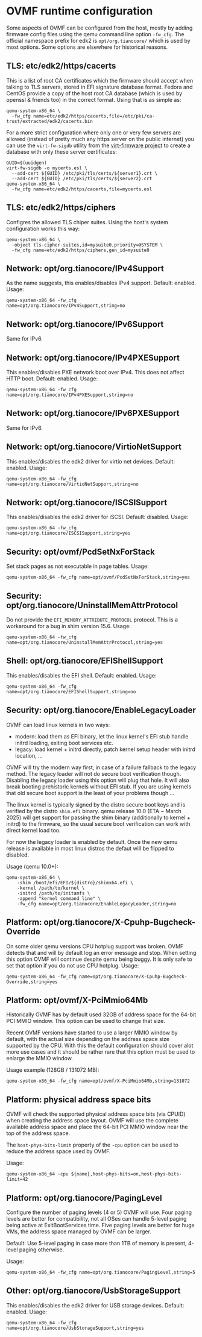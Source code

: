 # OVMF runtime configuration

Some aspects of OVMF can be configured from the host, mostly by adding
firmware config files using the qemu command line option `-fw_cfg`.
The official namespace prefix for edk2 is `opt/org.tianocore/` which
is used by most options.  Some options are elsewhere for historical
reasons.


## TLS: etc/edk2/https/cacerts

This is a list of root CA certificates which the firmware should
accept when talking to TLS servers, stored in EFI signature database
format.  Fedora and CentOS provide a copy of the host root CA database
(which is used by openssl & friends too) in the correct format.  Using
that is as simple as:

```
qemu-system-x86_64 \
  -fw_cfg name=etc/edk2/https/cacerts,file=/etc/pki/ca-trust/extracted/edk2/cacerts.bin
```

For a more strict configuration where only one or very few servers are
allowed (instead of pretty much any https server on the public
internet) you can use the `virt-fw-sigdb` utility from the
[virt-firmware project](https://gitlab.com/kraxel/virt-firmware) to
create a database with only these server certificates:

```
GUID=$(uuidgen)
virt-fw-sigdb -o mycerts.esl \
  --add-cert ${GUID} /etc/pki/tls/certs/${server1}.crt \
  --add-cert ${GUID} /etc/pki/tls/certs/${server2}.crt
qemu-system-x86_64 \
  -fw_cfg name=etc/edk2/https/cacerts,file=mycerts.esl
```


## TLS: etc/edk2/https/ciphers

Configres the allowed TLS chiper suites.  Using the host's system
configuration works this way:

```
qemu-system-x86_64 \
  -object tls-cipher-suites,id=mysuite0,priority=@SYSTEM \
  -fw_cfg name=etc/edk2/https/ciphers,gen_id=mysuite0
```


## Network: opt/org.tianocore/IPv4Support

As the name suggests, this enables/disables IPv4 support.  Default:
enabled.  Usage:

```
qemu-system-x86_64 -fw_cfg name=opt/org.tianocore/IPv4Support,string=no
```

## Network: opt/org.tianocore/IPv6Support

Same for IPv6.


## Network: opt/org.tianocore/IPv4PXESupport

This enables/disables PXE network boot over IPv4.  This does not
affect HTTP boot.  Default: enabled.  Usage:

```
qemu-system-x86_64 -fw_cfg name=opt/org.tianocore/IPv4PXESupport,string=no
```


## Network: opt/org.tianocore/IPv6PXESupport

Same for IPv6.


## Network: opt/org.tianocore/VirtioNetSupport

This enables/disables the edk2 driver for virtio net devices.
Default: enabled.  Usage:

```
qemu-system-x86_64 -fw_cfg name=opt/org.tianocore/VirtioNetSupport,string=no
```


## Network: opt/org.tianocore/ISCSISupport

This enables/disables the edk2 driver for iSCSI.
Default: disabled.  Usage:

```
qemu-system-x86_64 -fw_cfg name=opt/org.tianocore/ISCSISupport,string=yes
```


## Security: opt/ovmf/PcdSetNxForStack

Set stack pages as not executable in page tables.  Usage:

```
qemu-system-x86_64 -fw_cfg name=opt/ovmf/PcdSetNxForStack,string=yes
```


## Security: opt/org.tianocore/UninstallMemAttrProtocol

Do not provide the `EFI_MEMORY_ATTRIBUTE_PROTOCOL` protocol.  This is
a workaround for a bug in shim version 15.6.  Usage:

```
qemu-system-x86_64 -fw_cfg name=opt/org.tianocore/UninstallMemAttrProtocol,string=yes
```


## Shell: opt/org.tianocore/EFIShellSupport

This enables/disables the EFI shell.
Default: enabled.  Usage:

```
qemu-system-x86_64 -fw_cfg name=opt/org.tianocore/EFIShellSupport,string=no
```


## Security: opt/org.tianocore/EnableLegacyLoader

OVMF can load linux kernels in two ways:

 * modern: load them as EFI binary, let the linux kernel's EFI stub
   handle initrd loading, exiting boot services etc.
 * legacy: load kernel + initrd directly, patch kernel setup header
   with initrd location, ...

OVMF will try the modern way first, in case of a failure fallback to
the legacy method.  The legacy loader will not do secure boot
verification though.  Disabling the legacy loader using this option
will plug that hole.  It will also break booting prehistoric kernels
without EFI stub.  If you are using kernels that old secure boot
support is the least of your problems though ...

The linux kernel is typically signed by the distro secure boot keys
and is verified by the distro `shim.efi` binary.  qemu release 10.0
(ETA ~ March 2025) will get support for passing the shim binary
(additionally to kernel + initrd) to the firmware, so the usual secure
boot verification can work with direct kernel load too.

For now the legacy loader is enabled by default.  Once the new qemu
release is available in most linux distros the defaut will be flipped
to disabled.

Usage (qemu 10.0+):

```
qemu-system-x86_64 \
    -shim /boot/efi/EFI/${distro}/shimx64.efi \
    -kernel /path/to/kernel \
    -initrd /path/to/initamfs \
    -append "kernel command line" \
    -fw_cfg name=opt/org.tianocore/EnableLegacyLoader,string=no
```


## Platform: opt/org.tianocore/X-Cpuhp-Bugcheck-Override

On some older qemu versions CPU hotplug support was broken.  OVMF
detects that and will by default log an error message and stop.  When
setting this option OVMF will continue despite qemu being buggy.  It
is only safe to set that option if you do not use CPU hotplug.  Usage:

```
qemu-system-x86_64 -fw_cfg name=opt/org.tianocore/X-Cpuhp-Bugcheck-Override,string=yes
```


## Platform: opt/ovmf/X-PciMmio64Mb

Historically OVMF has by default used 32GB of address space for the
64-bit PCI MMIO window.  This option can be used to change that size.

Recent OVMF versions have started to use a larger MMIO window by
default, with the actual size depending on the address space size
supported by the CPU.  With this the default configuration should
cover alot more use cases and it should be rather rare that this
option must be used to enlarge the MMIO window.

Usage example (128GB / 131072 MB):

```
qemu-system-x86_64 -fw_cfg name=opt/ovmf/X-PciMmio64Mb,string=131072
```


## Platform: physical address space bits

OVMF will check the supported physical address space bits (via CPUID)
when creating the address space layout.  OVMF will use the complete
available address space and place the 64-bit PCI MMIO window near the
top of the address space.

The `host-phys-bits-limit` property of the `-cpu` option can be used
to reduce the address space used by OVMF.

Usage:
```
qemu-system-x86_64 -cpu ${name},host-phys-bits=on,host-phys-bits-limit=42
```


## Platform: opt/org.tianocore/PagingLevel

Configure the number of paging levels (4 or 5) OVMF will use.  Four
paging levels are better for compatibility, not all OSes can handle
5-level paging being active at ExitBootServices time.  Five paging
levels are better for huge VMs, the address space managed by OVMF can
be larger.

Default: Use 5-level paging in case more than 1TB of memory is
present, 4-level paging otherwise.

Usage:
```
qemu-system-x86_64 -fw_cfg name=opt/org.tianocore/PagingLevel,string=5
```


## Other: opt/org.tianocore/UsbStorageSupport

This enables/disables the edk2 driver for USB storage devices.
Default: enabled.  Usage:

```
qemu-system-x86_64 -fw_cfg name=opt/org.tianocore/UsbStorageSupport,string=yes
```


